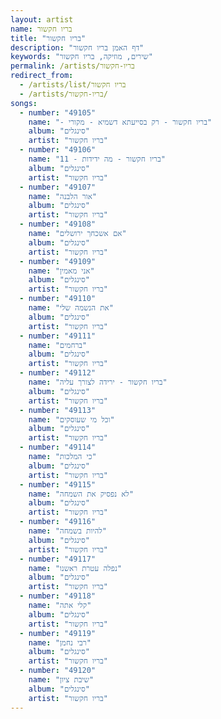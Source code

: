 ```yaml
---
layout: artist
name: בריו חקשור
title: "בריו חקשור"
description: "דף האמן בריו חקשור"
keywords: "שירים, מוזיקה, בריו חקשור"
permalink: /artists/בריו-חקשור
redirect_from:
  - /artists/list/בריו חקשור
  - /artists/בריו-חקשור/
songs:
  - number: "49105"
    name: "- בריו חקשור - רק בסייעתא דשמיא - מקורי"
    album: "סינגלים"
    artist: "בריו חקשור"
  - number: "49106"
    name: "11 - בריו חקשור - מה ידידות"
    album: "סינגלים"
    artist: "בריו חקשור"
  - number: "49107"
    name: "אור הלבנה"
    album: "סינגלים"
    artist: "בריו חקשור"
  - number: "49108"
    name: "אם אשכחך ירושלים"
    album: "סינגלים"
    artist: "בריו חקשור"
  - number: "49109"
    name: "אני מאמין"
    album: "סינגלים"
    artist: "בריו חקשור"
  - number: "49110"
    name: "את הנשמה שלי"
    album: "סינגלים"
    artist: "בריו חקשור"
  - number: "49111"
    name: "ברחמים"
    album: "סינגלים"
    artist: "בריו חקשור"
  - number: "49112"
    name: "בריו חקשור - ירידה לצורך עליה"
    album: "סינגלים"
    artist: "בריו חקשור"
  - number: "49113"
    name: "וכל מי שעוסקים"
    album: "סינגלים"
    artist: "בריו חקשור"
  - number: "49114"
    name: "כי המלכות"
    album: "סינגלים"
    artist: "בריו חקשור"
  - number: "49115"
    name: "לא נפסיק את השמחה"
    album: "סינגלים"
    artist: "בריו חקשור"
  - number: "49116"
    name: "להיות בשמחה"
    album: "סינגלים"
    artist: "בריו חקשור"
  - number: "49117"
    name: "נפלה עטרת ראשנו"
    album: "סינגלים"
    artist: "בריו חקשור"
  - number: "49118"
    name: "קלי אתה"
    album: "סינגלים"
    artist: "בריו חקשור"
  - number: "49119"
    name: "רבי נחמן"
    album: "סינגלים"
    artist: "בריו חקשור"
  - number: "49120"
    name: "שיבת ציון"
    album: "סינגלים"
    artist: "בריו חקשור"
---
```

